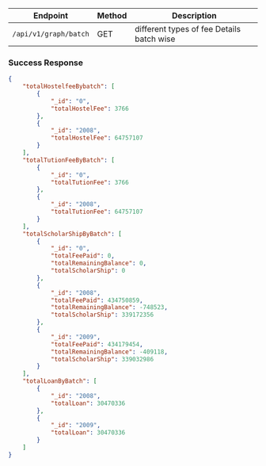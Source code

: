 
| Endpoint                                | Method | Description                                     |
|-----------------------------------------|--------|-------------------------------------------------|
| `/api/v1/graph/batch`                      | GET    | different types of fee Details batch wise   |

### Success Response 


```json
{
    "totalHostelfeeBybatch": [
        {
            "_id": "0",
            "totalHostelFee": 3766
        },
        {
            "_id": "2008",
            "totalHostelFee": 64757107
        }
    ],
    "totalTutionFeeByBatch": [
        {
            "_id": "0",
            "totalTutionFee": 3766
        },
        {
            "_id": "2008",
            "totalTutionFee": 64757107
        }
    ],
    "totalScholarShipByBatch": [
        {
            "_id": "0",
            "totalFeePaid": 0,
            "totalRemainingBalance": 0,
            "totalScholarShip": 0
        },
        {
            "_id": "2008",
            "totalFeePaid": 434750859,
            "totalRemainingBalance": -748523,
            "totalScholarShip": 339172356
        },
        {
            "_id": "2009",
            "totalFeePaid": 434179454,
            "totalRemainingBalance": -409118,
            "totalScholarShip": 339032986
        }
    ],
    "totalLoanByBatch": [
        {
            "_id": "2008",
            "totalLoan": 30470336
        },
        {
            "_id": "2009",
            "totalLoan": 30470336
        }
    ]
}
```
